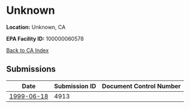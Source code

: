 # Unknown

**Location:** Unknown, CA

**EPA Facility ID:** 100000060578

[Back to CA Index](../../index.md)

## Submissions

| Date | Submission ID | Document Control Number |
|------|--------------|-------------------------|
| [1999-06-18](submissions/4913.md) | 4913 |  |
